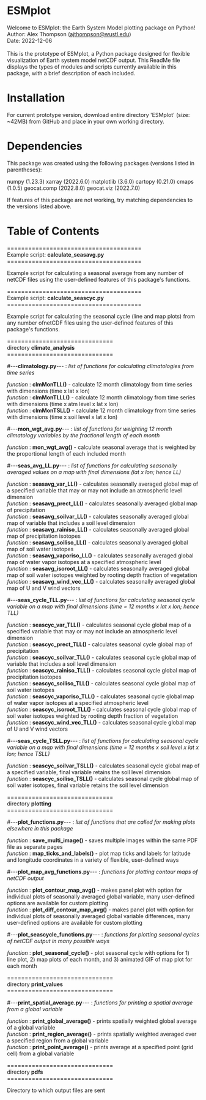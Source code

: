 # ESMplot

Welcome to ESMplot: the Earth System Model plotting package on Python! <br/>
Author: Alex Thompson (ajthompson@wustl.edu) <br/>
Date: 2022-12-06 <br/>
<br/>
This is the prototype of ESMplot, a Python package designed for flexible visualization of Earth system model netCDF output. This ReadMe file displays the types of modules and scripts currently available in this package, with a brief description of each included.

# Installation
For current prototype version, download entire directory 'ESMplot' (size: ~42MB) from GitHub and place in your own working directory.

# Dependencies
This package was created using the following packages (versions listed in parentheses):

numpy (1.23.3)
xarray (2022.6.0)
matplotlib (3.6.0)
cartopy (0.21.0)
cmaps (1.0.5)
geocat.comp (2022.8.0)
geocat.viz (2022.7.0) 

If features of this package are not working, try matching dependencies to the versions listed above.

# Table of Contents

====================================== <br/>
Example script: **calculate_seasavg.py** <br/>
====================================== <br/>

Example script for calculating a seasonal average from any number of netCDF files using the user-defined features of this package's functions.

====================================== <br/>
Example script: **calculate_seascyc.py** <br/>
====================================== <br/>

Example script for calculating the seasonal cycle (line and map plots) from any number ofnetCDF files using the user-defined features of this package's functions. <br/>

============================== <br/>
directory **climate_analysis** <br/>
============================== <br/>

#---**climatology.py**--- : *list of functions for calculating climatologies from time series* <br/>

*function* : **clmMonTLL()** - calculate 12 month climatology from time series with dimensions (time x lat x lon) <br/>
*function* : **clmMonTLLL()** - calculate 12 month climatology from time series with dimensions (time x atm level x lat x lon) <br/>
*function* : **clmMonTSLL()** - calculate 12 month climatology from time series with dimensions (time x soil level x lat x lon) <br/>

#---**mon_wgt_avg.py**--- : *list of functions for weighting 12 month climatology variables by the fractional length of each month* <br/>
  
*function* : **mon_wgt_avg()** - calculate seasonal average that is weighted by the proportional length of each included month <br/>

#---**seas_avg_LL.py**--- : *list of functions for calculating seasonally averaged values on a map with final dimensions (lat x lon; hence LL)* <br/>
  
*function* : **seasavg_var_LL()** - calculates seasonally averaged global map of a specified variable that may or may not include an atmospheric level dimension <br/>
*function* : **seasavg_prect_LL()** - calculates seasonally averaged global map of precipitation <br/>
*function* : **seasavg_soilvar_LL()** - calculates seasonally averaged global map of variable that includes a soil level dimension <br/>
*function* : **seasavg_rainiso_LL()** - calculates seasonally averaged global map of precipitation isotopes <br/>
*function* : **seasavg_soiliso_LL()** - calculates seasonally averaged global map of soil water isotopes <br/>
*function* : **seasavg_vaporiso_LL()** - calculates seasonally averaged global map of water vapor isotopes at a specified atmospheric level <br/>
*function* : **seasavg_isoroot_LL()** - calculates seasonally averaged global map of soil water isotopes weighted by rooting depth fraction of vegetation <br/>
*function* : **seasavg_wind_vec_LL()** - calculates seasonally averaged global map of U and V wind vectors <br/>

#---**seas_cycle_TLL.py**--- : *list of functions for calculating seasonal cycle variable on a map with final dimensions (time = 12 months x lat x lon; hence TLL)* <br/>

*function* : **seascyc_var_TLL()** - calculates seasonal cycle global map of a specified variable that may or may not include an atmospheric level dimension <br/>
*function* : **seascyc_prect_TLL()** - calculates seasonal cycle global map of precipitation <br/>
*function* : **seascyc_soilvar_TLL()** - calculates seasonal cycle global map of variable that includes a soil level dimension <br/>
*function* : **seascyc_rainiso_TLL()** - calculates seasonal cycle global map of precipitation isotopes <br/>
*function* : **seascyc_soiliso_TLL()** - calculates seasonal cycle global map of soil water isotopes <br/>
*function* : **seascyc_vaporiso_TLL()** - calculates seasonal cycle global map of water vapor isotopes at a specified atmospheric level <br/>
*function* : **seascyc_isoroot_TLL()** - calculates seasonal cycle global map of soil water isotopes weighted by rooting depth fraction of vegetation <br/>
*function* : **seascyc_wind_vec_TLL()** - calculates seasonal cycle global map of U and V wind vectors <br/>

#---**seas_cycle_TSLL.py**--- : *list of functions for calculating seasonal cycle variable on a map with final dimensions (time = 12 months x soil level x lat x lon; hence TSLL)* <br/>

*function* : **seascyc_soilvar_TSLL()** - calculates seasonal cycle global map of a specified variable, final variable retains the soil level dimension <br/>
*function* : **seascyc_soiliso_TSLL()** - calculates seasonal cycle global map of soil water isotopes, final variable retains the soil level dimension <br/>

============================== <br/>
directory **plotting** <br/>
============================== <br/>

#---**plot_functions.py**--- : *list of functions that are called for making plots elsewhere in this package* <br/>

*function* : **save_multi_image()** - saves multiple images within the same PDF file as separate pages <br/>
*function* : **map_ticks_and_labels()** - plot map ticks and labels for latitude and longitude coordinates in a variety of flexible, user-defined ways <br/>

#---**plot_map_avg_functions.py**--- : *functions for plotting contour maps of netCDF output* <br/>

*function* : **plot_contour_map_avg()** - makes panel plot with option for individual plots of seasonally averaged global variable, many user-defined options are available for custom plotting <br/>
*function* : **plot_diff_contour_map_avg()** - makes panel plot with option for individual plots of seasonally averaged global variable differences, many user-defined options are available for custom plotting <br/>

#---**plot_seascycle_functions.py**--- : *functions for plotting seasonal cycles of netCDF output in many possible ways* <br/>

*function* : **plot_seasonal_cycle()** - plot seasonal cycle with options for 1) line plot, 2) map plots of each month, and 3) animated GIF of map plot for each month <br/>

============================== <br/>
directory **print_values** <br/>
============================== <br/>

#---**print_spatial_average.py**--- : *functions for printing a spatial average from a global variable* <br/>

*function* : **print_global_average()** - prints spatially weighted global average of a global variable <br/>
*function* : **print_region_average()** - prints spatially weighted averaged over a specified region from a global variable <br/>
*function* : **print_point_average()** - prints average at a specified point (grid cell) from a global variable <br/>

============================== <br/>
directory **pdfs** <br/>
============================== <br/>

Directory to which output files are sent
